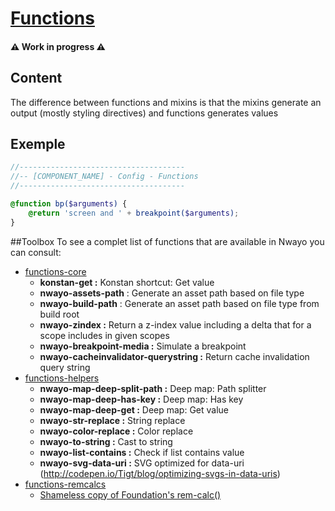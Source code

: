 # [Functions](https://sass-lang.com/documentation/at-rules/function)

#### ⚠️ Work in progress ⚠️
####

## Content
The difference between functions and mixins is that the mixins generate an output (mostly styling directives) and
functions generates values

## Exemple
```scss
//-------------------------------------
//-- [COMPONENT_NAME] - Config - Functions
//-------------------------------------

@function bp($arguments) {
	@return 'screen and ' + breakpoint($arguments);
}


```

##Toolbox
To see a complet list of functions that are available in Nwayo you can consult:
- [functions-core](../../../packages/toolbox/styles/_functions-core.scss)
  - **konstan-get :** Konstan shortcut: Get value
  - **nwayo-assets-path** : Generate an asset path based on file type
  - **nwayo-build-path** : Generate an asset path  based on file type from build root
  - **nwayo-zindex :** Return a z-index value including a delta that for a scope includes in given scopes
  - **nwayo-breakpoint-media :** Simulate a breakpoint
  - **nwayo-cacheinvalidator-querystring :** Return cache invalidation query string
- [functions-helpers](../../../packages/toolbox/styles/_functions-helpers.scss)
  - **nwayo-map-deep-split-path :** Deep map: Path splitter
  - **nwayo-map-deep-has-key :** Deep map: Has key
  - **nwayo-map-deep-get :** Deep map: Get value
  - **nwayo-str-replace :** String replace
  - **nwayo-color-replace :** Color replace
  - **nwayo-to-string :** Cast to string
  - **nwayo-list-contains :** Check if list contains value
  - **nwayo-svg-data-uri :** SVG optimized for data-uri (http://codepen.io/Tigt/blog/optimizing-svgs-in-data-uris)
- [functions-remcalcs](../../../packages/toolbox/styles/_functions-remcalc.scss)
  - [Shameless copy of Foundation's rem-calc()](https://github.com/zurb/foundation-sites/blob/v6.5.3/scss/util/_unit.scss)
